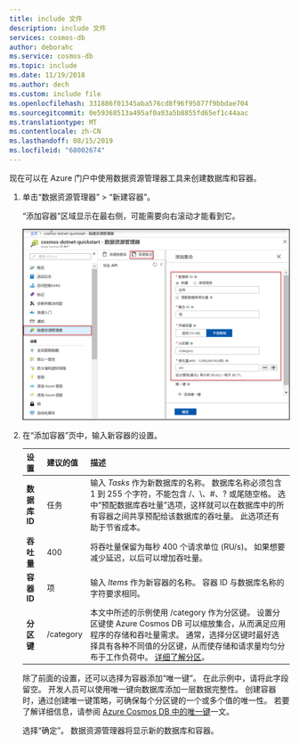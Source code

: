 ```yaml
---
title: include 文件
description: include 文件
services: cosmos-db
author: deborahc
ms.service: cosmos-db
ms.topic: include
ms.date: 11/19/2018
ms.author: dech
ms.custom: include file
ms.openlocfilehash: 331886f01345aba576cd8f96f95077f9bbdae704
ms.sourcegitcommit: 0e59368513a495af0a93a5b8855fd65ef1c44aac
ms.translationtype: MT
ms.contentlocale: zh-CN
ms.lasthandoff: 08/15/2019
ms.locfileid: "68002674"
---
```

现在可以在 Azure 门户中使用数据资源管理器工具来创建数据库和容器。 

1. 单击“数据资源管理器” > “新建容器”。 
    
    “添加容器”区域显示在最右侧，可能需要向右滚动才能看到它。

    ![Azure 门户 >“数据资源管理器”>“添加集合”边栏选项卡](./media/cosmos-db-create-collection/azure-cosmos-db-new-collection-preview.png)

2. 在“添加容器”页中，输入新容器的设置。

    |设置|建议的值|描述
    |---|---|---|
    |**数据库 ID**|任务|输入 *Tasks* 作为新数据库的名称。 数据库名称必须包含 1 到 255 个字符，不能包含 /、\\、#、? 或尾随空格。 选中“预配数据库吞吐量”选项，这样就可以在数据库中的所有容器之间共享预配给该数据库的吞吐量。 此选项还有助于节省成本。 |
    |**吞吐量**|400|将吞吐量保留为每秒 400 个请求单位 (RU/s)。 如果想要减少延迟，以后可以增加吞吐量。| 
    |**容器 ID**|项|输入 *Items* 作为新容器的名称。 容器 ID 与数据库名称的字符要求相同。|
    |**分区键**| /category| 本文中所述的示例使用 /category 作为分区键。 设置分区键使 Azure Cosmos DB 可以缩放集合，从而满足应用程序的存储和吞吐量需求。 通常，选择分区键时最好选择具有各种不同值的分区键，从而使存储和请求量均匀分布于工作负荷中。 [详细了解分区](../articles/cosmos-db/partitioning-overview.md)。|
    
    除了前面的设置，还可以选择为容器添加“唯一键”。 在此示例中，请将此字段留空。 开发人员可以使用唯一键向数据库添加一层数据完整性。 创建容器时，通过创建唯一键策略，可确保每个分区键的一个或多个值的唯一性。 若要了解详细信息，请参阅 [Azure Cosmos DB 中的唯一键](../articles/cosmos-db/unique-keys.md)一文。
    
    选择“确定”。 数据资源管理器将显示新的数据库和容器。

